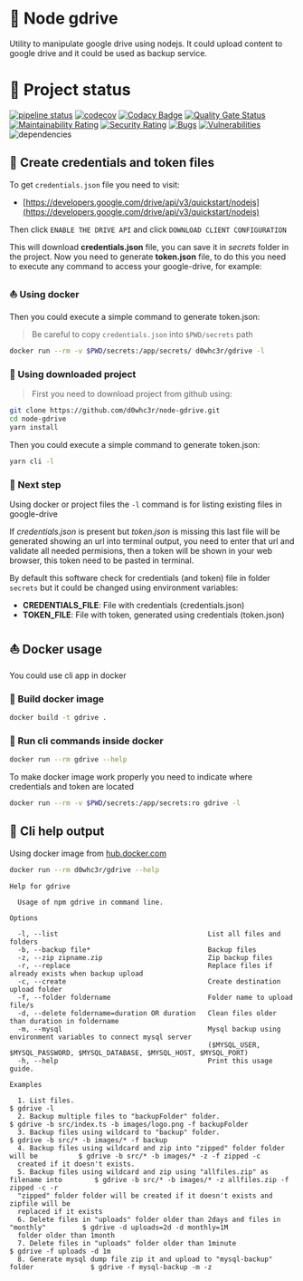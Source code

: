 
# :floppy_disk: Node gdrive

Utility to manipulate google drive using nodejs. It could upload content to google drive and it could be used as backup service.

# :eyes: Project status

[![pipeline status](https://gitlab.com/d0whc3r/node-gdrive/badges/master/pipeline.svg)](https://github.com/d0whc3r/node-gdrive)
[![codecov](https://codecov.io/gh/d0whc3r/node-gdrive/branch/master/graph/badge.svg)](https://codecov.io/gh/d0whc3r/node-gdrive)
[![Codacy Badge](https://api.codacy.com/project/badge/Grade/2612116bab5f493cada70bffc3cb6492)](https://www.codacy.com/app/d0whc3r/node-gdrive?utm_source=github.com&amp;utm_medium=referral&amp;utm_content=d0whc3r/node-gdrive&amp;utm_campaign=Badge_Grade)
[![Quality Gate Status](https://sonarcloud.io/api/project_badges/measure?project=d0whc3r_node-gdrive&metric=alert_status)](https://sonarcloud.io/dashboard?id=d0whc3r_node-gdrive)
[![Maintainability Rating](https://sonarcloud.io/api/project_badges/measure?project=d0whc3r_node-gdrive&metric=sqale_rating)](https://sonarcloud.io/dashboard?id=d0whc3r_node-gdrive)
[![Security Rating](https://sonarcloud.io/api/project_badges/measure?project=d0whc3r_node-gdrive&metric=security_rating)](https://sonarcloud.io/dashboard?id=d0whc3r_node-gdrive)
[![Bugs](https://sonarcloud.io/api/project_badges/measure?project=d0whc3r_node-gdrive&metric=bugs)](https://sonarcloud.io/dashboard?id=d0whc3r_node-gdrive)
[![Vulnerabilities](https://sonarcloud.io/api/project_badges/measure?project=d0whc3r_node-gdrive&metric=vulnerabilities)](https://sonarcloud.io/dashboard?id=d0whc3r_node-gdrive)
![dependencies](https://img.shields.io/david/d0whc3r/node-gdrive.svg)

## :key: Create credentials and token files

To get `credentials.json` file you need to visit:
- [https://developers.google.com/drive/api/v3/quickstart/nodejs](https://developers.google.com/drive/api/v3/quickstart/nodejs)

Then click `ENABLE THE DRIVE API` and click `DOWNLOAD CLIENT CONFIGURATION`

This will download **credentials.json** file, you can save it in *secrets* folder in the project.
Now you need to generate **token.json** file, to do this you need to execute any command to access your google-drive, for example:

### :boat: Using docker

Then you could execute a simple command to generate token.json:

> Be careful to copy `credentials.json` into `$PWD/secrets` path

```bash
docker run --rm -v $PWD/secrets:/app/secrets/ d0whc3r/gdrive -l
```

### :pencil: Using downloaded project

> First you need to download project from github using:

```bash
git clone https://github.com/d0whc3r/node-gdrive.git
cd node-gdrive
yarn install
```

Then you could execute a simple command to generate token.json:

```bash
yarn cli -l
```

### :beginner: Next step

Using docker or project files the `-l` command is for listing existing files in google-drive

If *credentials.json* is present but *token.json* is missing this last file will be generated showing an url into terminal output, you need to enter that url and validate all needed permisions, then a token will be shown in your web browser, this token need to be pasted in terminal.

By default this software check for credentials (and token) file in folder `secrets` but it could be changed using environment variables:
- **CREDENTIALS_FILE**: File with credentials (credentials.json)
- **TOKEN_FILE**: File with token, generated using credentials (token.json)

## :boat: Docker usage

You could use cli app in docker

### :rowboat: Build docker image

```bash
docker build -t gdrive .
```

### :checkered_flag: Run cli commands inside docker

```bash
docker run --rm gdrive --help
```
To make docker image work properly you need to indicate where credentials and token are located

```bash
docker run --rm -v $PWD/secrets:/app/secrets:ro gdrive -l
```

## :checkered_flag: Cli help output

Using docker image from [hub.docker.com](https://hub.docker.com/r/d0whc3r/gdrive)

```bash
docker run --rm d0whc3r/gdrive --help
```

```
Help for gdrive

  Usage of npm gdrive in command line. 

Options

  -l, --list                                     List all files and folders                                                    
  -b, --backup file*                             Backup files                                                                  
  -z, --zip zipname.zip                          Zip backup files                                                              
  -r, --replace                                  Replace files if already exists when backup upload                            
  -c, --create                                   Create destination upload folder                                              
  -f, --folder foldername                        Folder name to upload file/s                                                  
  -d, --delete foldername=duration OR duration   Clean files older than duration in foldername                                 
  -m, --mysql                                    Mysql backup using environment variables to connect mysql server              
                                                 ($MYSQL_USER, $MYSQL_PASSWORD, $MYSQL_DATABASE, $MYSQL_HOST, $MYSQL_PORT)     
  -h, --help                                     Print this usage guide.                                                       

Examples

  1. List files.                                                                      $ gdrive -l                                                   
  2. Backup multiple files to "backupFolder" folder.                                  $ gdrive -b src/index.ts -b images/logo.png -f backupFolder   
  3. Backup files using wildcard to "backup" folder.                                  $ gdrive -b src/* -b images/* -f backup                       
  4. Backup files using wildcard and zip into "zipped" folder folder will be          $ gdrive -b src/* -b images/* -z -f zipped -c             
  created if it doesn't exists.                                                                                                                     
  5. Backup files using wildcard and zip using "allfiles.zip" as filename into        $ gdrive -b src/* -b images/* -z allfiles.zip -f zipped -c -r 
  "zipped" folder folder will be created if it doesn't exists and zipfile will be                                                                   
  replaced if it exists                                                                                                                             
  6. Delete files in "uploads" folder older than 2days and files in "monthly"         $ gdrive -d uploads=2d -d monthly=1M                          
  folder older than 1month                                                                                                                          
  7. Delete files in "uploads" folder older than 1minute                              $ gdrive -f uploads -d 1m                                     
  8. Generate mysql dump file zip it and upload to "mysql-backup" folder              $ gdrive -f mysql-backup -m -z   
```
